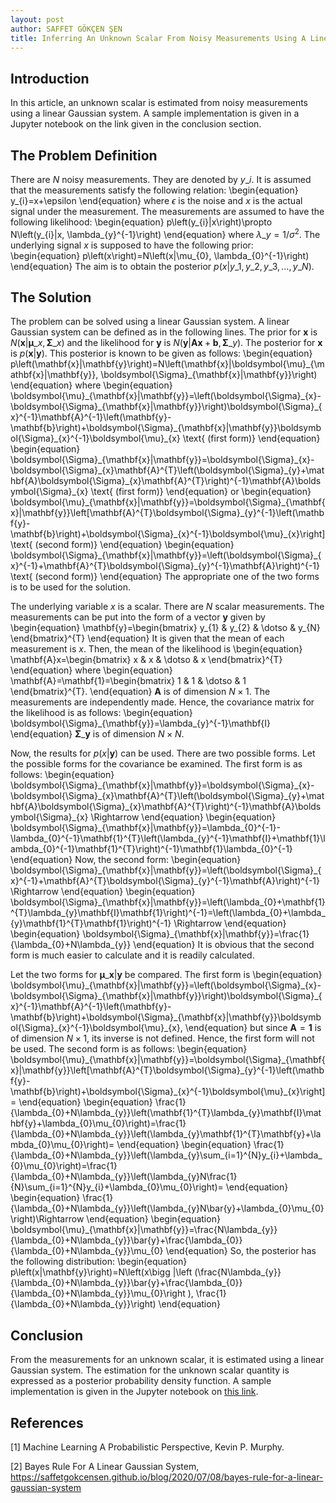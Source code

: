 ```yaml
---
layout: post
author: SAFFET GÖKÇEN ŞEN
title: Inferring An Unknown Scalar From Noisy Measurements Using A Linear Gaussian System
---
```


## Introduction
In this article, an unknown scalar is estimated from noisy measurements using a linear Gaussian system.  A sample implementation is given in a Jupyter notebook on the link given in the conclusion section.

## The Problem Definition
There are $N$ noisy measurements. They are denoted by $y\_{i}$. It is assumed that the measurements satisfy the following relation:
\begin{equation}
    y\_{i}=x+\epsilon
\end{equation}
where $\epsilon$ is the noise and $x$ is the actual signal under the measurement. The measurements are assumed to have the following likelihood:
\begin{equation}
    p\left(y\_{i}|x\right)\propto N\left(y\_{i}|x, \lambda\_{y}^{-1}\right)
\end{equation}
where $\lambda\_{y}=1/\sigma^{2}$. The underlying signal $x$ is supposed to have the following prior:
\begin{equation}
    p\left(x\right)=N\left(x|\mu\_{0}, \lambda\_{0}^{-1}\right)
\end{equation}
The aim is to obtain the posterior $p\left(x|y\_{1},y\_{2},y\_{3},\dotso , y\_{N}\right)$.

## The Solution
The problem can be solved using a linear Gaussian system. A linear Gaussian system can be defined as in the following lines. The prior for $\mathbf{x}$ is $N\left(\mathbf{x}|\boldsymbol{\mu}\_{x}, \boldsymbol{\Sigma}\_{x}\right)$ and the likelihood for $\mathbf{y}$ is $N\left(\mathbf{y}|\mathbf{A}\mathbf{x}+\mathbf{b}, \boldsymbol{\Sigma}\_{y}\right)$. The posterior for $\mathbf{x}$ is $p\left(\mathbf{x}|\mathbf{y}\right)$. This posterior is known to be given as follows:
\begin{equation}
    p\left(\mathbf{x}|\mathbf{y}\right)=N\left(\mathbf{x}|\boldsymbol{\mu}\_{\mathbf{x}|\mathbf{y}}, \boldsymbol{\Sigma}\_{\mathbf{x}|\mathbf{y}}\right)
\end{equation}
where
\begin{equation}
    \boldsymbol{\mu}\_{\mathbf{x}|\mathbf{y}}=\left(\boldsymbol{\Sigma}\_{x}-\boldsymbol{\Sigma}\_{\mathbf{x}|\mathbf{y}}\right)\boldsymbol{\Sigma}\_{x}^{-1}\mathbf{A}^{-1}\left(\mathbf{y}-\mathbf{b}\right)+\boldsymbol{\Sigma}\_{\mathbf{x}|\mathbf{y}}\boldsymbol{\Sigma}\_{x}^{-1}\boldsymbol{\mu}\_{x} \text{ (first form)}
\end{equation}
\begin{equation}
    \boldsymbol{\Sigma}\_{\mathbf{x}|\mathbf{y}}=\boldsymbol{\Sigma}\_{x}-\boldsymbol{\Sigma}\_{x}\mathbf{A}^{T}\left(\boldsymbol{\Sigma}\_{y}+\mathbf{A}\boldsymbol{\Sigma}\_{x}\mathbf{A}^{T}\right)^{-1}\mathbf{A}\boldsymbol{\Sigma}\_{x} \text{ (first form)}
\end{equation}
or
\begin{equation}
    \boldsymbol{\mu}\_{\mathbf{x}|\mathbf{y}}=\boldsymbol{\Sigma}\_{\mathbf{x}|\mathbf{y}}\left[\mathbf{A}^{T}\boldsymbol{\Sigma}\_{y}^{-1}\left(\mathbf{y}-\mathbf{b}\right)+\boldsymbol{\Sigma}\_{x}^{-1}\boldsymbol{\mu}\_{x}\right] \text{ (second form)}
\end{equation}
\begin{equation}
    \boldsymbol{\Sigma}\_{\mathbf{x}|\mathbf{y}}=\left(\boldsymbol{\Sigma}\_{x}^{-1}+\mathbf{A}^{T}\boldsymbol{\Sigma}\_{y}^{-1}\mathbf{A}\right)^{-1} \text{ (second form)}
\end{equation}
The appropriate one of the two forms is to be used for the solution.

The underlying variable $x$ is a scalar. There are $N$ scalar measurements. The measurements can be put into the form of a vector $\mathbf{y}$ given by
\begin{equation}
    \mathbf{y}=\begin{bmatrix}
        y\_{1} & y\_{2} & \dotso & y\_{N}
    \end{bmatrix}^{T}
\end{equation}
It is given that the mean of each measurement is $x$. Then, the mean of the likelihood is
\begin{equation}
    \mathbf{A}x=\begin{bmatrix}
        x & x & \dotso & x
    \end{bmatrix}^{T}
\end{equation}
where
\begin{equation}
    \mathbf{A}=\mathbf{1}=\begin{bmatrix}
        1 & 1 & \dotso & 1
    \end{bmatrix}^{T}.
\end{equation}
$\mathbf{A}$ is of dimension $N \times 1$. The measurements are independently made. Hence, the covariance matrix for the likelihood is as follows:
\begin{equation}
    \boldsymbol{\Sigma}\_{\mathbf{y}}=\lambda\_{y}^{-1}\mathbf{I}
\end{equation}
$\boldsymbol{\Sigma}\_{\mathbf{y}}$ is of dimension $N \times N$.

Now, the results for $p\left(x|\mathbf{y}\right)$ can be used. There are two possible forms. Let the possible forms for the covariance be examined. The first form is as follows:
\begin{equation}
    \boldsymbol{\Sigma}\_{\mathbf{x}|\mathbf{y}}=\boldsymbol{\Sigma}\_{x}-\boldsymbol{\Sigma}\_{x}\mathbf{A}^{T}\left(\boldsymbol{\Sigma}\_{y}+\mathbf{A}\boldsymbol{\Sigma}\_{x}\mathbf{A}^{T}\right)^{-1}\mathbf{A}\boldsymbol{\Sigma}\_{x} \Rightarrow
\end{equation}
\begin{equation}
    \boldsymbol{\Sigma}\_{\mathbf{x}|\mathbf{y}}=\lambda\_{0}^{-1}-\lambda\_{0}^{-1}\mathbf{1}^{T}\left(\lambda\_{y}^{-1}\mathbf{I}+\mathbf{1}\lambda\_{0}^{-1}\mathbf{1}^{T}\right)^{-1}\mathbf{1}\lambda\_{0}^{-1}
\end{equation}
Now, the second form:
\begin{equation}
    \boldsymbol{\Sigma}\_{\mathbf{x}|\mathbf{y}}=\left(\boldsymbol{\Sigma}\_{x}^{-1}+\mathbf{A}^{T}\boldsymbol{\Sigma}\_{y}^{-1}\mathbf{A}\right)^{-1} \Rightarrow
\end{equation}
\begin{equation}
    \boldsymbol{\Sigma}\_{\mathbf{x}|\mathbf{y}}=\left(\lambda\_{0}+\mathbf{1}^{T}\lambda\_{y}\mathbf{I}\mathbf{1}\right)^{-1}=\left(\lambda\_{0}+\lambda\_{y}\mathbf{1}^{T}\mathbf{1}\right)^{-1} \Rightarrow
\end{equation}
\begin{equation}
    \boldsymbol{\Sigma}\_{\mathbf{x}|\mathbf{y}}=\frac{1}{\lambda\_{0}+N\lambda\_{y}}
\end{equation}
It is obvious that the second form is much easier to calculate and it is readily calculated.

Let the two forms for $\boldsymbol{\mu}\_{\mathbf{x}|\mathbf{y}}$ be compared. The first form is
\begin{equation}
    \boldsymbol{\mu}\_{\mathbf{x}|\mathbf{y}}=\left(\boldsymbol{\Sigma}\_{x}-\boldsymbol{\Sigma}\_{\mathbf{x}|\mathbf{y}}\right)\boldsymbol{\Sigma}\_{x}^{-1}\mathbf{A}^{-1}\left(\mathbf{y}-\mathbf{b}\right)+\boldsymbol{\Sigma}\_{\mathbf{x}|\mathbf{y}}\boldsymbol{\Sigma}\_{x}^{-1}\boldsymbol{\mu}\_{x},
\end{equation}
but since $\mathbf{A}=\mathbf{1}$ is of dimension $N \times 1$, its inverse is not defined. Hence, the first form will not be used. The second form is as follows:
\begin{equation}
    \boldsymbol{\mu}\_{\mathbf{x}|\mathbf{y}}=\boldsymbol{\Sigma}\_{\mathbf{x}|\mathbf{y}}\left[\mathbf{A}^{T}\boldsymbol{\Sigma}\_{y}^{-1}\left(\mathbf{y}-\mathbf{b}\right)+\boldsymbol{\Sigma}\_{x}^{-1}\boldsymbol{\mu}\_{x}\right]=
\end{equation}
\begin{equation}
    \frac{1}{\lambda\_{0}+N\lambda\_{y}}\left(\mathbf{1}^{T}\lambda\_{y}\mathbf{I}\mathbf{y}+\lambda\_{0}\mu\_{0}\right)=\frac{1}{\lambda\_{0}+N\lambda\_{y}}\left(\lambda\_{y}\mathbf{1}^{T}\mathbf{y}+\lambda\_{0}\mu\_{0}\right)=
\end{equation}
\begin{equation}
    \frac{1}{\lambda\_{0}+N\lambda\_{y}}\left(\lambda\_{y}\sum\_{i=1}^{N}y\_{i}+\lambda\_{0}\mu\_{0}\right)=\frac{1}{\lambda\_{0}+N\lambda\_{y}}\left(\lambda\_{y}N\frac{1}{N}\sum\_{i=1}^{N}y\_{i}+\lambda\_{0}\mu\_{0}\right)=
\end{equation}
\begin{equation}
    \frac{1}{\lambda\_{0}+N\lambda\_{y}}\left(\lambda\_{y}N\bar{y}+\lambda\_{0}\mu\_{0}\right)\Rightarrow
\end{equation}
\begin{equation}
    \boldsymbol{\mu}\_{\mathbf{x}|\mathbf{y}}=\frac{N\lambda\_{y}}{\lambda\_{0}+N\lambda\_{y}}\bar{y}+\frac{\lambda\_{0}}{\lambda\_{0}+N\lambda\_{y}}\mu\_{0}
\end{equation}
So, the posterior has the following distribution:
\begin{equation}
    p\left(x|\mathbf{y}\right)=N\left(x\bigg |\left (\frac{N\lambda\_{y}}{\lambda\_{0}+N\lambda\_{y}}\bar{y}+\frac{\lambda\_{0}}{\lambda\_{0}+N\lambda\_{y}}\mu\_{0}\right ), \frac{1}{\lambda\_{0}+N\lambda\_{y}}\right)
\end{equation}

## Conclusion
From the measurements for an unknown scalar, it is estimated using a linear Gaussian system. The estimation for the unknown scalar quantity is expressed as a posterior probability density function. A sample implementation is given in the Jupyter notebook on [this link](https://github.com/SaffetGokcenSen/Gaussian-Models/blob/master/inferring_an_unknown_scalar_from_noisy_measurements_using_a_linear_Gaussian_system.ipynb).

## References
[1] Machine Learning A Probabilistic Perspective, Kevin P. Murphy.

[2] Bayes Rule For A Linear Gaussian System, <https://saffetgokcensen.github.io/blog/2020/07/08/bayes-rule-for-a-linear-gaussian-system>
